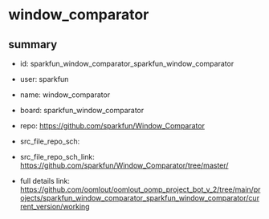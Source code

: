 # window_comparator
 
## summary 
* id: sparkfun_window_comparator_sparkfun_window_comparator
* user: sparkfun
* name: window_comparator
* board: sparkfun_window_comparator
* repo: https://github.com/sparkfun/Window_Comparator



* src_file_repo_sch: 
* src_file_repo_sch_link: https://github.com/sparkfun/Window_Comparator/tree/master/
* full details link: https://github.com/oomlout/oomlout_oomp_project_bot_v_2/tree/main/projects/sparkfun_window_comparator_sparkfun_window_comparator/current_version/working  







